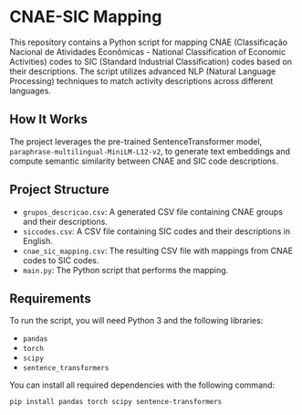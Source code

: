 # CNAE-SIC Mapping

This repository contains a Python script for mapping CNAE (Classificação Nacional de Atividades Econômicas - National Classification of Economic Activities) codes to SIC (Standard Industrial Classification) codes based on their descriptions. The script utilizes advanced NLP (Natural Language Processing) techniques to match activity descriptions across different languages.

## How It Works

The project leverages the pre-trained SentenceTransformer model, `paraphrase-multilingual-MiniLM-L12-v2`, to generate text embeddings and compute semantic similarity between CNAE and SIC code descriptions.

## Project Structure

- `grupos_descricao.csv`: A generated CSV file containing CNAE groups and their descriptions.
- `siccodes.csv`: A CSV file containing SIC codes and their descriptions in English.
- `cnae_sic_mapping.csv`: The resulting CSV file with mappings from CNAE codes to SIC codes.
- `main.py`: The Python script that performs the mapping.

## Requirements

To run the script, you will need Python 3 and the following libraries:
- `pandas`
- `torch`
- `scipy`
- `sentence_transformers`

You can install all required dependencies with the following command:
```bash
pip install pandas torch scipy sentence-transformers
